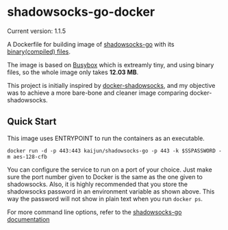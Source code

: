 # shadowsocks-go-docker

Current version: 1.1.5


A Dockerfile for building image of [shadowsocks-go](https://github.com/shadowsocks/shadowsocks-go) with its [binary(compiled) files](https://github.com/shadowsocks/shadowsocks-go/releases). 

The image is based on  [Busybox](https://hub.docker.com/_/busybox/) which is extreamly tiny, and using binary files, so the whole image only takes **12.03 MB**. 

This project is initially inspired by [docker-shadowsocks](https://github.com/oddrationale/docker-shadowsocks), and my objective was to achieve a more bare-bone and cleaner image comparing docker-shadowsocks. 


Quick Start
-----------

This image uses ENTRYPOINT to run the containers as an executable. 

    docker run -d -p 443:443 kaijun/shadowsocks-go -p 443 -k $SSPASSWORD -m aes-128-cfb 

You can configure the service to run on a port of your choice. Just make sure the port number given to Docker is the same as the one given to shadowsocks. Also, it is  highly recommended that you store the shadowsocks password in an environment variable as shown above. This way the password will not show in plain text when you run `docker ps`.

For more command line options, refer to the [shadowsocks-go documentation](https://github.com/shadowsocks/shadowsocks-go)

